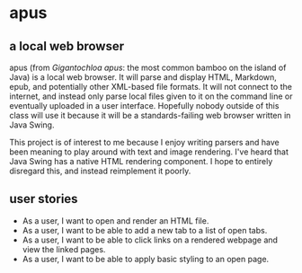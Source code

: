 # apus

## a local web browser

apus (from _Gigantochloa apus_: the most common bamboo on the island of Java) is a local web browser.
It will parse and display HTML, Markdown, epub, and potentially other XML-based file formats.
It will not connect to the internet, and instead only parse local files given to it on the command line or eventually uploaded in a user interface.
Hopefully nobody outside of this class will use it because it will be a standards-failing web browser written in Java Swing.

This project is of interest to me because I enjoy writing parsers and have been meaning to play around with text and image rendering.
I've heard that Java Swing has a native HTML rendering component. I hope to entirely disregard this, and instead reimplement it poorly.

## user stories

- As a user, I want to open and render an HTML file.
- As a user, I want to be able to add a new tab to a list of open tabs.
- As a user, I want to be able to click links on a rendered webpage and view the linked pages.
- As a user, I want to be able to apply basic styling to an open page.